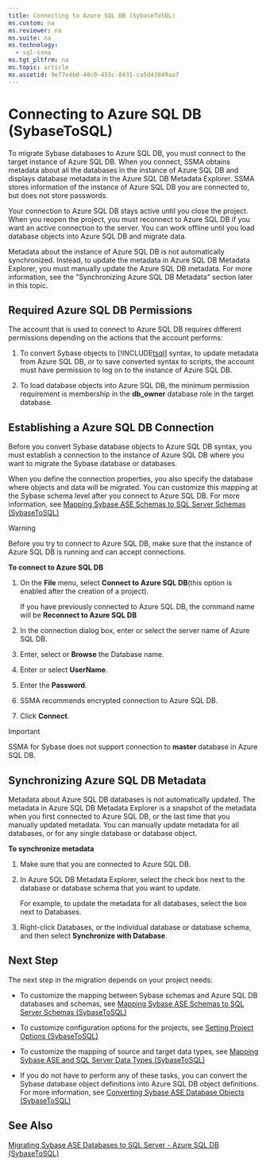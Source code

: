 ```yaml
---
title: Connecting to Azure SQL DB (SybaseToSQL)
ms.custom: na
ms.reviewer: na
ms.suite: na
ms.technology: 
  - sql-ssma
ms.tgt_pltfrm: na
ms.topic: article
ms.assetid: 9e77e4b0-40c0-455c-8431-ca5d43849aa7
---
```

# Connecting to Azure SQL DB (SybaseToSQL)
To migrate Sybase databases to Azure SQL DB, you must connect to the target instance of Azure SQL DB. When you connect, SSMA obtains metadata about all the databases in the instance of Azure SQL DB and displays database metadata in the Azure SQL DB Metadata Explorer. SSMA stores information of the instance of Azure SQL DB you are connected to, but does not store passwords.  
  
Your connection to Azure SQL DB stays active until you close the project. When you reopen the project, you must reconnect to Azure SQL DB if you want an active connection to the server. You can work offline until you load database objects into Azure SQL DB and migrate data.  
  
Metadata about the instance of Azure SQL DB is not automatically synchronized. Instead, to update the metadata in Azure SQL DB Metadata Explorer, you must manually update the Azure SQL DB metadata. For more information, see the "Synchronizing Azure SQL DB Metadata" section later in this topic.  
  
## Required Azure SQL DB Permissions  
The account that is used to connect to Azure SQL DB requires different permissions depending on the actions that the account performs:  
  
1.  To convert Sybase objects to [!INCLUDE[tsql](../content/includes/tsql_md.md)] syntax, to update metadata from Azure SQL DB, or to save converted syntax to scripts, the account must have permission to log on to the instance of Azure SQL DB.  
  
2.  To load database objects into Azure SQL DB, the minimum permission requirement is membership in the  **db\_owner** database role in the target database.  
  
## Establishing a Azure SQL DB Connection  
Before you convert Sybase database objects to Azure SQL DB syntax, you must establish a connection to the instance of Azure SQL DB where you want to migrate the Sybase database or databases.  
  
When you define the connection properties, you also specify the database where objects and data will be migrated. You can customize this mapping at the Sybase schema level after you connect to Azure SQL DB. For more information, see [Mapping Sybase ASE Schemas to SQL Server Schemas &#40;SybaseToSQL&#41;](../content/Mapping-Sybase-ASE-Schemas-to-SQL-Server-Schemas--SybaseToSQL-.md)  
  
> [!WARNING]  
> Before you try to connect to Azure SQL DB, make sure that the instance of Azure SQL DB is running and can accept connections.  
  
**To connect to Azure SQL DB**  
  
1.  On the **File** menu, select **Connect to Azure SQL DB**(this option is enabled after the creation of a project).  
  
    If you have previously connected to Azure SQL DB, the command name will be **Reconnect to Azure SQL DB**  
  
2.  In the connection dialog box, enter or select the server name of Azure SQL DB.  
  
3.  Enter, select or **Browse** the Database name.  
  
4.  Enter or select **UserName**.  
  
5.  Enter the **Password**.  
  
6.  SSMA recommends encrypted connection to Azure SQL DB.  
  
7.  Click **Connect**.  
  
> [!IMPORTANT]  
> SSMA for Sybase does not support connection to **master** database in Azure SQL DB.  
  
## Synchronizing Azure SQL DB Metadata  
Metadata about Azure SQL DB databases is not automatically updated. The metadata in Azure SQL DB Metadata Explorer is a snapshot of the metadata when you first connected to Azure SQL DB, or the last time that you manually updated metadata. You can manually update metadata for all databases, or for any single database or database object.  
  
**To synchronize metadata**  
  
1.  Make sure that you are connected to Azure SQL DB.  
  
2.  In Azure SQL DB Metadata Explorer, select the check box next to the database or database schema that you want to update.  
  
    For example, to update the metadata for all databases, select the box next to Databases.  
  
3.  Right\-click Databases, or the individual database or database schema, and then select **Synchronize with Database**.  
  
## Next Step  
The next step in the migration depends on your project needs:  
  
-   To customize the mapping between Sybase schemas and Azure SQL DB databases and schemas, see [Mapping Sybase ASE Schemas to SQL Server Schemas &#40;SybaseToSQL&#41;](../content/Mapping-Sybase-ASE-Schemas-to-SQL-Server-Schemas--SybaseToSQL-.md)  
  
-   To customize configuration options for the projects, see [Setting Project Options &#40;SybaseToSQL&#41;](../content/Setting-Project-Options--SybaseToSQL-.md)  
  
-   To customize the mapping of source and target data types, see [Mapping Sybase ASE and SQL Server Data Types &#40;SybaseToSQL&#41;](../content/Mapping-Sybase-ASE-and-SQL-Server-Data-Types--SybaseToSQL-.md)  
  
-   If you do not have to perform any of these tasks, you can convert the Sybase database object definitions into Azure SQL DB object definitions. For more information, see [Converting Sybase ASE Database Objects &#40;SybaseToSQL&#41;](../content/Converting-Sybase-ASE-Database-Objects--SybaseToSQL-.md)  
  
## See Also  
[Migrating Sybase ASE Databases to SQL Server - Azure SQL DB &#40;SybaseToSQL&#41;](../content/Migrating-Sybase-ASE-Databases-to-SQL-Server---Azure-SQL-DB--SybaseToSQL-.md)  
  
